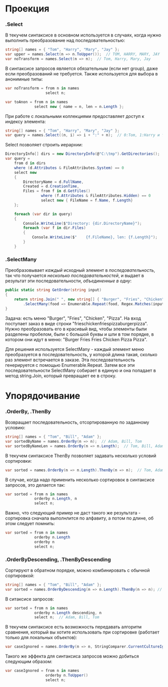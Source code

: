 # Проекция

### .Select

В текучем синтаксисе в основном используется в случаях, когда нужно выполнить преобразование над последовательностью:

```c#
string[] names = { "Tom", "Harry", "Mary", "Jay" };
var upper = names.Select(n => n.ToUpper());  // TOM, HARRY, MARY, JAY
var noTransform = names.Select(n => n);  // Tom, Harry, Mary, Jay
```

В синтаксисе запросов является обязательным (если нет group), даже если преобразований не требуется. Также используется для выбора в анонимные типы:

```c#
var noTransform = from n in names 
                  select n;

var toAnon = from n in names
             select new { name = n, len = n.Length };
```

При работе с локальными коллекциями предоставляет доступ к индексу элемента:

```c#
string[] names = { "Tom", "Harry", "Mary", "Jay" };
var query = names.Select((n, i) => i + ":" + n);  // 0:Tom, 1:Harry и т.д.
```

Select позволяет строить иерархии:

```c#
DirectoryInfo[] dirs = new DirectoryInfo(@"C:\tmp").GetDirectories();
var query =
    from d in dirs
    where (d.Attributes & FileAttributes.System) == 0
    select new
    {
        DirectoryName = d.FullName,
        Created = d.CreationTime,
        Files = from f in d.GetFiles()
                where (f.Attributes & FileAttributes.Hidden) == 0
                select new { FileName = f.Name, f.Length}
    };

    foreach (var dir in query)
    {
        Console.WriteLine($"Directory: {dir.DirectoryName}");
        foreach (var f in dir.Files)
        {
            Console.WriteLine($"    {f.FileName}, len: {f.Length}");
        }
    }
```

### .SelectMany

Преобразовывает *каждый* исходный элемент в *последовательность*, так что получается *несколько последовательностей*, и выдает в результат эти последовательности, *объединенные в одну*:

```c#
public static string GetOrder(string input)
{
    return string.Join(" ", new string[] { "Burger", "Fries", "Chicken", "Pizza" } 
        .SelectMany(food => Enumerable.Repeat(food, Regex.Matches(input, food, RegexOptions.IgnoreCase).Count())));
}
```

Задача: есть меню "Burger", "Fries", "Chicken", "Pizza". На вход поступает заказ в виде строки "frieschickenfriespizzaburgerpizza". Нужно преобразовать его в красивый вид, чтобы элементы были разделены пробелом, были с большой буквы и шли в том порядке, в котором они идут в меню: "Burger Fries Fries Chicken Pizza Pizza".

Для решения используется SelectMany - каждый элемент меню преобразуется в последовательность, у которой длина такая, сколько раз элемент встречается в заказе. Эта последовательность генерируется с помощью Enumerable.Repeat. Затем все эти последовательности SelectMany собирает в единую и она попадает в метод string.Join, который превращает ее в строку.



# Упорядочивание

### .OrderBy, .ThenBy

Возвращает последовательность, отсортированную по заданному условию:

```c#
string[] names = { "Tom", "Bill", "Adam" };
var sortedByName = names.OrderBy(n => n);  // Adam, Bill, Tom
var sortedByNameLen = names.OrderBy(n => n.Length);  // Tom, Bill, Adam
```

В текучем синтаксисе ThenBy позволяет задавать несколько условий сортировки:

```c#
var sorted = names.OrderBy(n => n.Length).ThenBy(n => n);  // Tom, Adam, Bill
```

В случае, когда надо применить несколько сортировок в синтаксисе запросов, это делается так:

```c#
var sorted = from n in names
             orderby n.Length, n
             select n;
```

Важно, что следующий пример не даст такого же результата - сортировка сначала выполнлится по алфавиту, а потом по длине, об этом следует помнить:

```c#
var sorted = from n in names
             orderby n.Length
             orderby n
             select n;
```

### .OrderByDescending, .ThenByDescending

Сортируют в обратном порядке, можно комбинировать с обычной сортировкой:

```c#
string[] names = { "Tom", "Bill", "Adam" };
var sorted = names.OrderByDescending(n => n.Length).ThenBy(n => n); // Adam, Bill, Tom
```

В ситаксисе запросов:

```c#
var sorted = from n in names
             orderby n.Length descending, n
             select n;  // Adam, Bill, Tom
```

В текучем синтаксисе есть возможность передавать алгоритм сравнения, который вы хотите использовать при сортировке (работает только для локальных объектов):

```c#
var caseIgnored = names.OrderBy(n => n, StringComparer.CurrentCultureIgnoreCase);
```

Такого же эффекта для синтаксиса запросов можно добиться следующим образом:

```c#
var caseIgnored = from n in names
                  orderby n.ToUpper()
                  select n;
```

